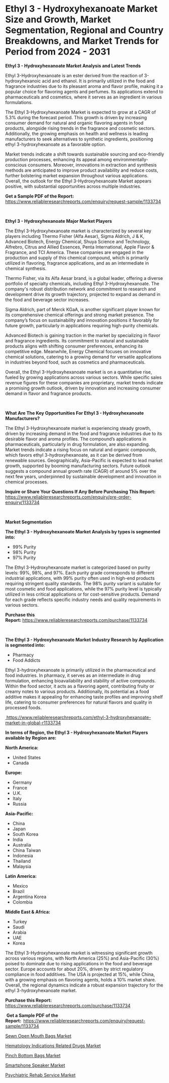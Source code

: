 <p><h1>Ethyl 3 - Hydroxyhexanoate Market Size and Growth, Market Segmentation, Regional and Country Breakdowns, and Market Trends for Period from 2024 -  2031</h1></p><p><strong>Ethyl 3 - Hydroxyhexanoate Market Analysis and Latest Trends</strong></p>
<p><p>Ethyl 3-Hydroxyhexanoate is an ester derived from the reaction of 3-hydroxyhexanoic acid and ethanol. It is primarily utilized in the food and fragrance industries due to its pleasant aroma and flavor profile, making it a popular choice for flavoring agents and perfumes. Its applications extend to pharmaceuticals and cosmetics, where it serves as an ingredient in various formulations.</p><p>The Ethyl 3-Hydroxyhexanoate Market is expected to grow at a CAGR of 5.3% during the forecast period. This growth is driven by increasing consumer demand for natural and organic flavoring agents in food products, alongside rising trends in the fragrance and cosmetic sectors. Additionally, the growing emphasis on health and wellness is leading manufacturers to seek alternatives to synthetic ingredients, positioning ethyl 3-hydroxyhexanoate as a favorable option. </p><p>Market trends indicate a shift towards sustainable sourcing and eco-friendly production processes, enhancing its appeal among environmentally-conscious consumers. Moreover, innovations in extraction and synthesis methods are anticipated to improve product availability and reduce costs, further bolstering market expansion throughout various applications. Overall, the outlook for the Ethyl 3-Hydroxyhexanoate Market appears positive, with substantial opportunities across multiple industries.</p></p>
<p><strong>Get a Sample PDF of the Report:&nbsp;</strong> <a href="https://www.reliableresearchreports.com/enquiry/request-sample/1133734?utm_campaign=4&utm_medium=2&utm_source=Github&utm_content=ia&utm_term=18122024&utm_id=ethyl-3-hydroxyhexanoate">https://www.reliableresearchreports.com/enquiry/request-sample/1133734</a></p>
<p>&nbsp;</p>
<p><strong>Ethyl 3 - Hydroxyhexanoate Major Market Players</strong></p>
<p><p>The Ethyl 3-Hydroxyhexanoate market is characterized by several key players including Thermo Fisher (Alfa Aesar), Sigma Aldrich, J & K, Advanced Biotech, Energy Chemical, Shuya Science and Technology, Alfrebro, Citrus and Allied Essences, Penta International, Apple Flavor & Fragrance, and TCI America. These companies are engaged in the production and supply of this chemical compound, which is primarily utilized in flavoring, fragrance applications, and as an intermediate in chemical synthesis.</p><p>Thermo Fisher, via its Alfa Aesar brand, is a global leader, offering a diverse portfolio of specialty chemicals, including Ethyl 3-Hydroxyhexanoate. The company's robust distribution network and commitment to research and development drive its growth trajectory, projected to expand as demand in the food and beverage sector increases.</p><p>Sigma Aldrich, part of Merck KGaA, is another significant player known for its comprehensive chemical offerings and strong market presence. The company’s focus on sustainability and innovation positions it favorably for future growth, particularly in applications requiring high-purity chemicals.</p><p>Advanced Biotech is gaining traction in the market by specializing in flavor and fragrance ingredients. Its commitment to natural and sustainable products aligns with shifting consumer preferences, enhancing its competitive edge. Meanwhile, Energy Chemical focuses on innovative chemical solutions, catering to a growing demand for versatile applications in industries beyond food, such as cosmetics and pharmaceuticals.</p><p>Overall, the Ethyl 3-Hydroxyhexanoate market is on a quantitative rise, fueled by growing applications across various sectors. While specific sales revenue figures for these companies are proprietary, market trends indicate a promising growth outlook, driven by innovation and increasing consumer demand in flavor and fragrance products.</p></p>
<p>&nbsp;</p>
<p><strong>What Are The Key Opportunities For Ethyl 3 - Hydroxyhexanoate Manufacturers?</strong></p>
<p><p>The Ethyl 3-Hydroxyhexanoate market is experiencing steady growth, driven by increasing demand in the food and fragrance industries due to its desirable flavor and aroma profiles. The compound’s applications in pharmaceuticals, particularly in drug formulation, are also expanding. Market trends indicate a rising focus on natural and organic compounds, which favors ethyl 3-hydroxyhexanoate, as it can be derived from renewable sources. Geographically, Asia-Pacific is expected to lead market growth, supported by booming manufacturing sectors. Future outlook suggests a compound annual growth rate (CAGR) of around 5% over the next few years, underpinned by sustainable development and innovation in chemical processes.</p></p>
<p><strong>Inquire or Share Your Questions If Any Before Purchasing This Report:</strong> <a href="https://www.reliableresearchreports.com/enquiry/pre-order-enquiry/1133734?utm_campaign=4&utm_medium=2&utm_source=Github&utm_content=ia&utm_term=18122024&utm_id=ethyl-3-hydroxyhexanoate">https://www.reliableresearchreports.com/enquiry/pre-order-enquiry/1133734</a></p>
<p>&nbsp;</p>
<p><strong>Market Segmentation</strong></p>
<p><strong>The Ethyl 3 - Hydroxyhexanoate Market Analysis by types is segmented into:</strong></p>
<p><ul><li>99% Purity</li><li>98% Purity</li><li>97% Purity</li></ul></p>
<p><p>The Ethyl 3-Hydroxyhexanoate market is categorized based on purity levels: 99%, 98%, and 97%. Each purity grade corresponds to different industrial applications, with 99% purity often used in high-end products requiring stringent quality standards. The 98% purity variant is suitable for most cosmetic and food applications, while the 97% purity level is typically utilized in less critical applications or for cost-sensitive products. Demand for each grade reflects specific industry needs and quality requirements in various sectors.</p></p>
<p><strong>Purchase this Report:&nbsp;</strong><a href="https://www.reliableresearchreports.com/purchase/1133734?utm_campaign=4&utm_medium=2&utm_source=Github&utm_content=ia&utm_term=18122024&utm_id=ethyl-3-hydroxyhexanoate">https://www.reliableresearchreports.com/purchase/1133734</a></p>
<p>&nbsp;</p>
<p><strong>The Ethyl 3 - Hydroxyhexanoate Market Industry Research by Application is segmented into:</strong></p>
<p><ul><li>Pharmacy</li><li>Food Addicts</li></ul></p>
<p><p>Ethyl 3-hydroxyhexanoate is primarily utilized in the pharmaceutical and food industries. In pharmacy, it serves as an intermediate in drug formulation, enhancing bioavailability and stability of active compounds. Within the food sector, it acts as a flavoring agent, contributing fruity or creamy notes to various products. Additionally, its potential as a food additive makes it appealing for enhancing taste profiles and improving shelf life, catering to consumer preferences for natural flavors and quality in processed foods.</p></p>
<p><a href="https://www.reliableresearchreports.com/ethyl-3-hydroxyhexanoate-market-in-global-r1133734?utm_campaign=4&utm_medium=2&utm_source=Github&utm_content=ia&utm_term=18122024&utm_id=ethyl-3-hydroxyhexanoate">&nbsp;https://www.reliableresearchreports.com/ethyl-3-hydroxyhexanoate-market-in-global-r1133734</a></p>
<p><strong>In terms of Region, the Ethyl 3 - Hydroxyhexanoate Market Players available by Region are:</strong></p>
<p>
    <p> <strong> North America: </strong>
        <ul>
            <li>United States</li>
            <li>Canada</li>
        </ul>
        </p> 
    <p> <strong> Europe: </strong>
        <ul>
            <li>Germany</li>
            <li>France</li>
            <li>U.K.</li>
            <li>Italy</li>
            <li>Russia</li>
        </ul>
        </p> 
    <p> <strong> Asia-Pacific: </strong>
        <ul>
            <li>China</li>
            <li>Japan</li>
            <li>South Korea</li>
            <li>India</li>
            <li>Australia</li>
            <li>China Taiwan</li>
            <li>Indonesia</li>
            <li>Thailand</li>
            <li>Malaysia</li>
        </ul>
        </p> 
    <p> <strong> Latin America: </strong>
        <ul>
            <li>Mexico</li>
            <li>Brazil</li>
            <li>Argentina Korea</li>
            <li>Colombia</li>
        </ul>
        </p> 
    <p> <strong> Middle East & Africa: </strong>
        <ul>
            <li>Turkey</li>
            <li>Saudi</li>
            <li>Arabia</li>
            <li>UAE</li>
            <li>Korea</li>
        </ul>
    </p>
    </p>
<p><p>The Ethyl 3-Hydroxyhexanoate market is witnessing significant growth across various regions, with North America (25%) and Asia-Pacific (30%) poised to dominate due to rising applications in the food and beverage sector. Europe accounts for about 20%, driven by strict regulatory compliance in food additives. The USA is projected at 15%, while China, with a growing emphasis on flavoring agents, holds a 10% market share. Overall, the regional dynamics indicate a robust expansion trajectory for the ethyl 3-hydroxyhexanoate market.</p></p>
<p><strong>Purchase this Report: </strong><a href="https://www.reliableresearchreports.com/purchase/1133734?utm_campaign=4&utm_medium=2&utm_source=Github&utm_content=ia&utm_term=18122024&utm_id=ethyl-3-hydroxyhexanoate">https://www.reliableresearchreports.com/purchase/1133734</a></p>
<p>&nbsp;<strong>Get a Sample PDF of the Report:&nbsp;&nbsp;</strong><a href="https://www.reliableresearchreports.com/enquiry/request-sample/1133734?utm_campaign=4&utm_medium=2&utm_source=Github&utm_content=ia&utm_term=18122024&utm_id=ethyl-3-hydroxyhexanoate">https://www.reliableresearchreports.com/enquiry/request-sample/1133734</a></p>
<p><strong></strong></p>
<p><p><a href="https://www.linkedin.com/pulse/comprehensive-overview-sewn-open-mouth-bags-market-size-s3t5c?utm_campaign=4&utm_medium=2&utm_source=Github&utm_content=ia&utm_term=18122024&utm_id=ethyl-3-hydroxyhexanoate">Sewn Open Mouth Bags Market</a></p><p><a href="https://github.com/mauripalmi/Market-Research-Report-List-5/blob/main/hematology-indications-related-drugs-market.md?utm_campaign=4&utm_medium=2&utm_source=Github&utm_content=ia&utm_term=18122024&utm_id=ethyl-3-hydroxyhexanoate">Hematology Indications Related Drugs Market</a></p><p><a href="https://www.linkedin.com/pulse/pinch-bottom-bags-market-report-industry-drivers-challenges-expected-zehuc?utm_campaign=4&utm_medium=2&utm_source=Github&utm_content=ia&utm_term=18122024&utm_id=ethyl-3-hydroxyhexanoate">Pinch Bottom Bags Market</a></p><p><a href="https://www.linkedin.com/pulse/c-glance-reports-anmec?utm_campaign=4&utm_medium=2&utm_source=Github&utm_content=ia&utm_term=18122024&utm_id=ethyl-3-hydroxyhexanoate">Smartphone Speaker Market</a></p><p><a href="https://github.com/sca704osol/Market-Research-Report-List-1/blob/main/psychiatric-rehab-service-market.md?utm_campaign=4&utm_medium=2&utm_source=Github&utm_content=ia&utm_term=18122024&utm_id=ethyl-3-hydroxyhexanoate">Psychiatric Rehab Service Market</a></p></p>